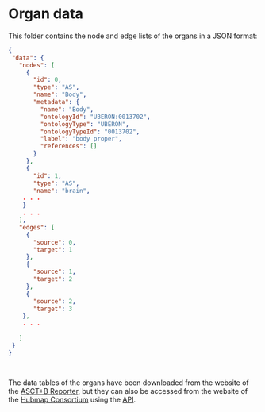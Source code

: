 # Organ data

This folder contains the node and edge lists of the organs in a JSON format:

```json
{
 "data": {
   "nodes": [
     {
       "id": 0,
       "type": "AS",
       "name": "Body",
       "metadata": {	
         "name": "Body",
         "ontologyId": "UBERON:0013702",
         "ontologyType": "UBERON",
         "ontologyTypeId": "0013702",
         "label": "body proper",
         "references": []
       }
     },
     {
       "id": 1,
       "type": "AS",
       "name": "brain",
	. . .
	}
	. . .
   ],
   "edges": [
     {
       "source": 0,
       "target": 1
     },
     {
       "source": 1,
       "target": 2
     },
     {
       "source": 2,
       "target": 3
	},
	. . .
 
   ]
 }
}

 
```


The data tables of the organs have been downloaded from the website of the [ASCT+B Reporter](https://hubmapconsortium.github.io/ccf-asct-reporter/), but they can also be accessed from the website of the  [Hubmap Consortium](https://hubmapconsortium.github.io/ccf/pages/ccf-anatomical-structures.html) using the [API](https://asctb-api.herokuapp.com/#/operations/csv-get).

